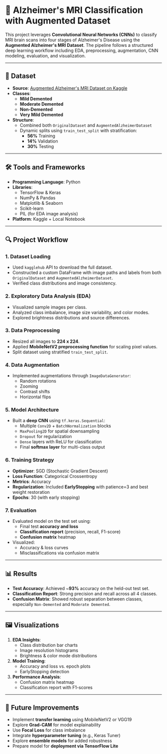# 🧠 Alzheimer's MRI Classification with Augmented Dataset

This project leverages **Convolutional Neural Networks (CNNs)** to classify MRI brain scans into four stages of Alzheimer's Disease using the **Augmented Alzheimer's MRI Dataset**. The pipeline follows a structured deep learning workflow including EDA, preprocessing, augmentation, CNN modeling, evaluation, and visualization.

---

## 📂 Dataset
- **Source**: [Augmented Alzheimer's MRI Dataset on Kaggle](https://www.kaggle.com/datasets/uraninjo/augmented-alzheimer-mri-dataset)
- **Classes**:
  - **Mild Demented**
  - **Moderate Demented**
  - **Non-Demented**
  - **Very Mild Demented**
- **Structure**:
  - Combined both `OriginalDataset` and `AugmentedAlzheimerDataset`
  - Dynamic splits using `train_test_split` with stratification:
    - **56%** Training
    - **14%** Validation
    - **30%** Testing

---

## 🛠 Tools and Frameworks
- **Programming Language**: Python
- **Libraries**:
  - TensorFlow & Keras
  - NumPy & Pandas
  - Matplotlib & Seaborn
  - Scikit-learn
  - PIL (for EDA image analysis)
- **Platform**: Kaggle + Local Notebook

---

## 🔍 Project Workflow

### 1. **Dataset Loading**
- Used `kagglehub` API to download the full dataset.
- Constructed a custom DataFrame with image paths and labels from both `OriginalDataset` and `AugmentedAlzheimerDataset`.
- Verified class distributions and image consistency.

### 2. **Exploratory Data Analysis (EDA)**
- Visualized sample images per class.
- Analyzed class imbalance, image size variability, and color modes.
- Explored brightness distributions and source differences.

### 3. **Data Preprocessing**
- Resized all images to **224 x 224**.
- Applied **MobileNetV2 preprocessing function** for scaling pixel values.
- Split dataset using stratified `train_test_split`.

### 4. **Data Augmentation**
- Implemented augmentations through `ImageDataGenerator`:
  - Random rotations
  - Zooming
  - Contrast shifts
  - Horizontal flips

### 5. **Model Architecture**
- Built a **deep CNN** using `tf.keras.Sequential`:
  - Multiple `Conv2D` + `BatchNormalization` blocks
  - `MaxPooling2D` for spatial downsampling
  - `Dropout` for regularization
  - `Dense` layers with ReLU for classification
  - Final **softmax layer** for multi-class output

### 6. **Training Strategy**
- **Optimizer**: SGD (Stochastic Gradient Descent)
- **Loss Function**: Categorical Crossentropy
- **Metrics**: Accuracy
- **Regularization**: Included **EarlyStopping** with patience=3 and best weight restoration
- **Epochs**: 30 (with early stopping)

### 7. **Evaluation**
- Evaluated model on the test set using:
  - Final test **accuracy and loss**
  - **Classification report** (precision, recall, F1-score)
  - **Confusion matrix** heatmap
- Visualized:
  - Accuracy & loss curves
  - Misclassifications via confusion matrix

---

## 📊 Results
- **Test Accuracy**: Achieved ~**93%** accuracy on the held-out test set.
- **Classification Report**: Strong precision and recall across all 4 classes.
- **Confusion Matrix**: Showed robust separation between classes, especially `Non-Demented` and `Moderate Demented`.

---

## 🖼 Visualizations
1. **EDA Insights**:
   - Class distribution bar charts
   - Image resolution histograms
   - Brightness & color mode distributions
2. **Model Training**:
   - Accuracy and loss vs. epoch plots
   - EarlyStopping detection
3. **Performance Analysis**:
   - Confusion matrix heatmap
   - Classification report with F1-scores

---

## 🚀 Future Improvements
- Implement **transfer learning** using MobileNetV2 or VGG19
- Explore **Grad-CAM** for model explainability
- Use **Focal Loss** for class imbalance
- Integrate **hyperparameter tuning** (e.g., Keras Tuner)
- Explore **ensemble models** for added robustness
- Prepare model for **deployment via TensorFlow Lite**


